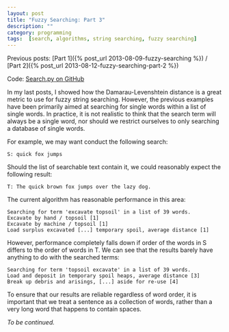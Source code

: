 ```yaml
---
layout: post
title: "Fuzzy Searching: Part 3"
description: ""
category: programming
tags:  [search, algorithms, string searching, fuzzy searching]
---
```


Previous posts: 
[Part 1]({% post_url 2013-08-09-fuzzy-searching %})  /
[Part 2]({% post_url 2013-08-12-fuzzy-searching-part-2 %})

Code: 
<a href="http://github.com/jsrn/Search.py">Search.py on GitHub</a>

In my last posts, I showed how the Damarau-Levenshtein distance is a great metric to use for fuzzy string searching. However, the previous examples have been primarily aimed at searching for single words within a list of single words. In practice, it is not realistic to think that the search term will always be a single word, nor should we restrict ourselves to only searching a database of single words.

For example, we may want conduct the following search:

	S: quick fox jumps

Should the list of searchable text contain it, we could reasonably expect the following result:

	T: The quick brown fox jumps over the lazy dog.

The current algorithm has reasonable performance in this area:

	Searching for term 'excavate topsoil' in a list of 39 words.
	Excavate by hand / topsoil [1]
	Excavate by machine / topsoil [1]
	Load surplus excavated [...] temporary spoil, average distance [1]

However, performance completely falls down if order of the words in S differs to the order of words in T. We can see that the results barely have anything to do with the searched terms:

	Searching for term 'topsoil excavate' in a list of 39 words.
	Load and deposit in temporary spoil heaps, average distance [3]
	Break up debris and arisings, [...] aside for re-use [4]

To ensure that our results are reliable regardless of word order, it is important that we treat a sentence as a collection of words, rather than a very long word that happens to contain spaces.

*To be continued.*